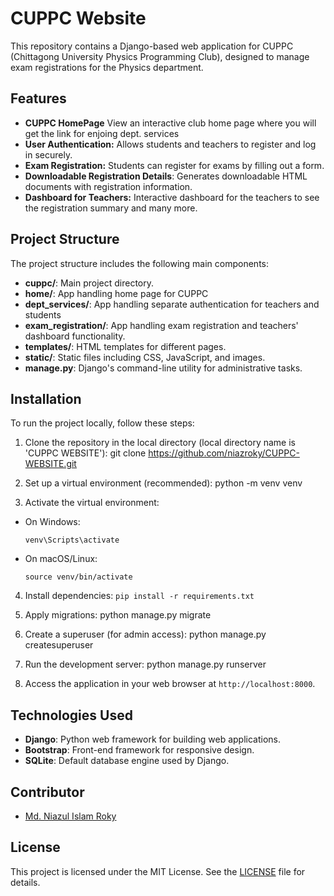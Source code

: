 # CUPPC Website

This repository contains a Django-based web application for CUPPC (Chittagong University Physics Programming Club), designed to manage exam registrations for the Physics department.


## Features

- **CUPPC HomePage** View an interactive club home page where you will get the link for enjoing dept. services
- **User Authentication:** Allows students and teachers to register and log in securely.
- **Exam Registration:** Students can register for exams by filling out a form.
- **Downloadable Registration Details**: Generates downloadable HTML documents with registration information.
- **Dashboard for Teachers:** Interactive dashboard for the teachers to see the registration summary and many more.


## Project Structure

The project structure includes the following main components:

- **cuppc/**: Main project directory.
- **home/**: App handling home page for CUPPC
- **dept_services/**: App handling separate authentication for teachers and students
- **exam_registration/**: App handling exam registration and teachers' dashboard functionality.
- **templates/**: HTML templates for different pages.
- **static/**: Static files including CSS, JavaScript, and images.
- **manage.py**: Django's command-line utility for administrative tasks.

## Installation

To run the project locally, follow these steps:

1. Clone the repository in the local directory (local directory name is 'CUPPC WEBSITE'):
git clone <https://github.com/niazroky/CUPPC-WEBSITE.git>

2. Set up a virtual environment (recommended):
python -m venv venv

3. Activate the virtual environment:
- On Windows:
  ```
  venv\Scripts\activate
  ```
- On macOS/Linux:
  ```
  source venv/bin/activate
  ```

4. Install dependencies: ``` pip install -r requirements.txt ```


5. Apply migrations:
python manage.py migrate

6. Create a superuser (for admin access):
python manage.py createsuperuser

7. Run the development server:
python manage.py runserver

8. Access the application in your web browser at `http://localhost:8000`.

## Technologies Used

- **Django**: Python web framework for building web applications.
- **Bootstrap**: Front-end framework for responsive design.
- **SQLite**: Default database engine used by Django.

## Contributor

- [Md. Niazul Islam Roky](https://github.com/niazroky)

## License

This project is licensed under the MIT License. See the [LICENSE](LICENSE) file for details.